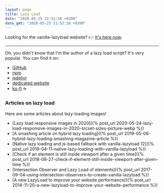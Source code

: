 ```yaml
---
layout: page
title: Lazy Load
date: "2020-05-25 22:52:10 +0200"
date_gmt: "2020-05-25 21:52:10 +0200"
---
```


Looking for the vanilla-lazyload website? 👉&nbsp;[It's here now](/vanilla-lazyload).

---

Oh, you didn't know that I'm the author of a lazy load script? It's very popular. You can find it on:

- [GitHub](https://github.com/verlok/vanilla-lazyload)
- [npm](https://www.npmjs.com/package/vanilla-lazyload)
- [jsdelivr](https://www.jsdelivr.com/package/npm/vanilla-lazyload)
- [dedicated website](/vanilla-lazyload)
- [ko-fi](https://ko-fi.com/verlok) ☕


### Articles on lazy load

Here are some articles about lazy-loading images!

- [Lazy load responsive images in 2020]({% post_url 2020-05-24-lazy-load-responsive-images-in-2020-srcset-sizes-picture-webp %})
- [A smashing article on hybrid lazy loading]({% post_url 2019-05-06-hybrid-lazy-loading-smashing-magazine-article %})
- [Native lazy loading and js-based fallback with vanilla-lazyload 12]({% post_url 2019-04-11-native-lazy-loading-with-vanilla-lazyload %})
- [Check if an element is still inside viewport after a given time]({% post_url 2018-08-27-check-if-element-still-inside-viewport-after-given-time %})
- [Intersection Observer and Lazy Load of elements]({% post_url 2017-09-04-using-intersection-observers-to-create-vanilla-lazyload %})
- [A new LazyLoad to improve your website performance]({% post_url 2014-11-20-a-new-lazyload-to-improve-your-website-performance %})